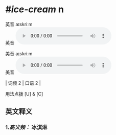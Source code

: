 # ***\#ice-cream*** n
英音 aɪskriːm  
英音
<audio src="./media/ice-cream-B.aac" controls="controls"></audio>

美音 aɪskriːm  
美音
<audio src="./media/ice-cream.aac" controls="controls"></audio>



| 词频 2 | 口语 2 |  

用法点拨  [U] & [C]

英文释义
---
### 1.*高义频：* **冰淇淋**  


